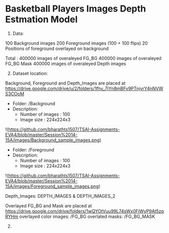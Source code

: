 # Basketball Players Images Depth Estmation Model

1. Data:

  100 Background images 
  200 Foreground images (100 + 100 flips)
  20 Positions of foreground overlayed on background
  
  Total : 
  400000 images of overaleyed FG_BG
  400000 images of overaleyed FG_BG Mask
  400000 images of overaleyed Depth images
  
  

2. Dataset location:

Background, Foreground and Depth_Images are placed at https://drive.google.com/drive/u/2/folders/1fhv_7jYn8mBFv9PTnjyrY4nNVWS3COoM
 
* Folder: /Background
* Description: 
  * Number of images : 100
  * Image size :  224x224x3

!(https://github.com/bharathts1507/TSAI-Assignments-EVA4/blob/master/Session%2014-15A/images/Background_sample_images.png)



* Folder: /Foreground
* Description: 
  * Number of images : 100
  * Image size :  224x224x3

!(https://github.com/bharathts1507/TSAI-Assignments-EVA4/blob/master/Session%2014-15A/images/Foreground_sample_images.png)

Depth_Images: DEPTH_IMAGES & DEPTH_IMAGES_2

Overlayed FG_BG and Mask are placed at https://drive.google.com/drive/folders/1wQYOtVuu99L74sWx0FjWyP9At5zpRYHm
overlayed color images: /FG_BG
overlated masks: /FG_BG_MASK

2. 

